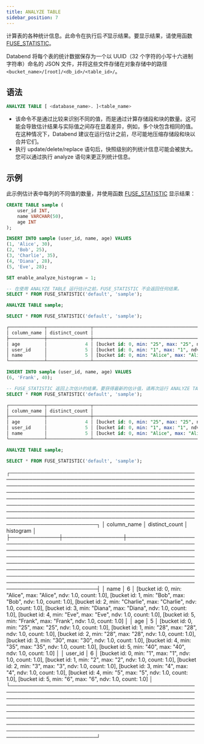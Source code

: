 ```yaml
---
title: ANALYZE TABLE
sidebar_position: 7
---
```


计算表的各种统计信息。此命令在执行后*不*显示结果。要显示结果，请使用函数 [FUSE_STATISTIC](../../../20-sql-functions/16-system-functions/fuse_statistic.md)。

Databend 将每个表的统计数据保存为一个以 UUID（32 个字符的小写十六进制字符串）命名的 JSON 文件，并将这些文件存储在对象存储中的路径 `<bucket_name>/[root]/<db_id>/<table_id>/`。

## 语法

```sql
ANALYZE TABLE [ <database_name>. ]<table_name>
```

- 该命令不是通过比较来识别不同的值，而是通过计算存储段和块的数量。这可能会导致估计结果与实际值之间存在显着差异，例如，多个块包含相同的值。在这种情况下，Databend 建议在运行估计之前，尽可能地压缩存储段和块以合并它们。
- 执行 update/delete/replace 语句后，快照级别的列统计信息可能会被放大。您可以通过执行 analyze 语句来更正列统计信息。

## 示例

此示例估计表中每列的不同值的数量，并使用函数 [FUSE_STATISTIC](/sql/sql-functions/system-functions/fuse_statistic) 显示结果：

```sql
CREATE TABLE sample (
    user_id INT,
    name VARCHAR(50),
    age INT
);

INSERT INTO sample (user_id, name, age) VALUES
(1, 'Alice', 30),
(2, 'Bob', 25),
(3, 'Charlie', 35),
(4, 'Diana', 28),
(5, 'Eve', 28);

SET enable_analyze_histogram = 1;

-- 在使用 ANALYZE TABLE 运行估计之前，FUSE_STATISTIC 不会返回任何结果。
SELECT * FROM FUSE_STATISTIC('default', 'sample');

ANALYZE TABLE sample;

SELECT * FROM FUSE_STATISTIC('default', 'sample');

┌─────────────┬────────────────┬──────────────────────────────────────────────────────────────────────────────────────────────────────────────────────────────────────────────────────────────────────────────────────────────────────────────────────────────────────────────────────────────────────────────────────────────────────────────────────────────────────┐
│ column_name │ distinct_count │                                                                                                                                                               histogram                                                                                                                                                              │
├─────────────┼────────────────┼──────────────────────────────────────────────────────────────────────────────────────────────────────────────────────────────────────────────────────────────────────────────────────────────────────────────────────────────────────────────────────────────────────────────────────────────────────────────────────────────────────┤
│ age         │              4 │ [bucket id: 0, min: "25", max: "25", ndv: 1.0, count: 1.0], [bucket id: 1, min: "28", max: "28", ndv: 1.0, count: 1.0], [bucket id: 2, min: "28", max: "28", ndv: 1.0, count: 1.0], [bucket id: 3, min: "30", max: "30", ndv: 1.0, count: 1.0], [bucket id: 4, min: "35", max: "35", ndv: 1.0, count: 1.0]                           │
│ user_id     │              5 │ [bucket id: 0, min: "1", max: "1", ndv: 1.0, count: 1.0], [bucket id: 1, min: "2", max: "2", ndv: 1.0, count: 1.0], [bucket id: 2, min: "3", max: "3", ndv: 1.0, count: 1.0], [bucket id: 3, min: "4", max: "4", ndv: 1.0, count: 1.0], [bucket id: 4, min: "5", max: "5", ndv: 1.0, count: 1.0]                                     │
│ name        │              5 │ [bucket id: 0, min: "Alice", max: "Alice", ndv: 1.0, count: 1.0], [bucket id: 1, min: "Bob", max: "Bob", ndv: 1.0, count: 1.0], [bucket id: 2, min: "Charlie", max: "Charlie", ndv: 1.0, count: 1.0], [bucket id: 3, min: "Diana", max: "Diana", ndv: 1.0, count: 1.0], [bucket id: 4, min: "Eve", max: "Eve", ndv: 1.0, count: 1.0] │
└─────────────┴────────────────┴──────────────────────────────────────────────────────────────────────────────────────────────────────────────────────────────────────────────────────────────────────────────────────────────────────────────────────────────────────────────────────────────────────────────────────────────────────────────────────────────────────┘

INSERT INTO sample (user_id, name, age) VALUES
(6, 'Frank', 40);

-- FUSE_STATISTIC 返回上次估计的结果。要获得最新的估计值，请再次运行 ANALYZE TABLE。
SELECT * FROM FUSE_STATISTIC('default', 'sample');

┌─────────────┬────────────────┬──────────────────────────────────────────────────────────────────────────────────────────────────────────────────────────────────────────────────────────────────────────────────────────────────────────────────────────────────────────────────────────────────────────────────────────────────────────────────────────────────────┐
│ column_name │ distinct_count │                                                                                                                                                               histogram                                                                                                                                                              │
├─────────────┼────────────────┼──────────────────────────────────────────────────────────────────────────────────────────────────────────────────────────────────────────────────────────────────────────────────────────────────────────────────────────────────────────────────────────────────────────────────────────────────────────────────────────────────────┤
│ age         │              4 │ [bucket id: 0, min: "25", max: "25", ndv: 1.0, count: 1.0], [bucket id: 1, min: "28", max: "28", ndv: 1.0, count: 1.0], [bucket id: 2, min: "28", max: "28", ndv: 1.0, count: 1.0], [bucket id: 3, min: "30", max: "30", ndv: 1.0, count: 1.0], [bucket id: 4, min: "35", max: "35", ndv: 1.0, count: 1.0]                           │
│ user_id     │              5 │ [bucket id: 0, min: "1", max: "1", ndv: 1.0, count: 1.0], [bucket id: 1, min: "2", max: "2", ndv: 1.0, count: 1.0], [bucket id: 2, min: "3", max: "3", ndv: 1.0, count: 1.0], [bucket id: 3, min: "4", max: "4", ndv: 1.0, count: 1.0], [bucket id: 4, min: "5", max: "5", ndv: 1.0, count: 1.0]                                     │
│ name        │              5 │ [bucket id: 0, min: "Alice", max: "Alice", ndv: 1.0, count: 1.0], [bucket id: 1, min: "Bob", max: "Bob", ndv: 1.0, count: 1.0], [bucket id: 2, min: "Charlie", max: "Charlie", ndv: 1.0, count: 1.0], [bucket id: 3, min: "Diana", max: "Diana", ndv: 1.0, count: 1.0], [bucket id: 4, min: "Eve", max: "Eve", ndv: 1.0, count: 1.0] │
└─────────────┴────────────────┴──────────────────────────────────────────────────────────────────────────────────────────────────────────────────────────────────────────────────────────────────────────────────────────────────────────────────────────────────────────────────────────────────────────────────────────────────────────────────────────────────────┘

ANALYZE TABLE sample;

SELECT * FROM FUSE_STATISTIC('default', 'sample');
```

┌───────────────────────────────────────────────────────────────────────────────────────────────────────────────────────────────────────────────────────────────────────────────────────────────────────────────────────────────────────────────────────────────────────────────────────────────────────────────────────────────────────────────────────────────────────────────────────────────────────────────────────────────────────┐
│ column_name │ distinct_count │ histogram │
├─────────────┼────────────────┼────────────────────────────────────────────────────────────────────────────────────────────────────────────────────────────────────────────────────────────────────────────────────────────────────────────────────────────────────────────────────────────────────────────────────────────────────────────────────────────────────────────────────────────────────────────────────────────────────────┤
│ name │ 6 │ [bucket id: 0, min: "Alice", max: "Alice", ndv: 1.0, count: 1.0], [bucket id: 1, min: "Bob", max: "Bob", ndv: 1.0, count: 1.0], [bucket id: 2, min: "Charlie", max: "Charlie", ndv: 1.0, count: 1.0], [bucket id: 3, min: "Diana", max: "Diana", ndv: 1.0, count: 1.0], [bucket id: 4, min: "Eve", max: "Eve", ndv: 1.0, count: 1.0], [bucket id: 5, min: "Frank", max: "Frank", ndv: 1.0, count: 1.0] │
│ age │ 5 │ [bucket id: 0, min: "25", max: "25", ndv: 1.0, count: 1.0], [bucket id: 1, min: "28", max: "28", ndv: 1.0, count: 1.0], [bucket id: 2, min: "28", max: "28", ndv: 1.0, count: 1.0], [bucket id: 3, min: "30", max: "30", ndv: 1.0, count: 1.0], [bucket id: 4, min: "35", max: "35", ndv: 1.0, count: 1.0], [bucket id: 5, min: "40", max: "40", ndv: 1.0, count: 1.0] │
│ user_id │ 6 │ [bucket id: 0, min: "1", max: "1", ndv: 1.0, count: 1.0], [bucket id: 1, min: "2", max: "2", ndv: 1.0, count: 1.0], [bucket id: 2, min: "3", max: "3", ndv: 1.0, count: 1.0], [bucket id: 3, min: "4", max: "4", ndv: 1.0, count: 1.0], [bucket id: 4, min: "5", max: "5", ndv: 1.0, count: 1.0], [bucket id: 5, min: "6", max: "6", ndv: 1.0, count: 1.0] │
└───────────────────────────────────────────────────────────────────────────────────────────────────────────────────────────────────────────────────────────────────────────────────────────────────────────────────────────────────────────────────────────────────────────────────────────────────────────────────────────────────────────────────────────────────────────────────────────────────────────────────────────────────────┘
